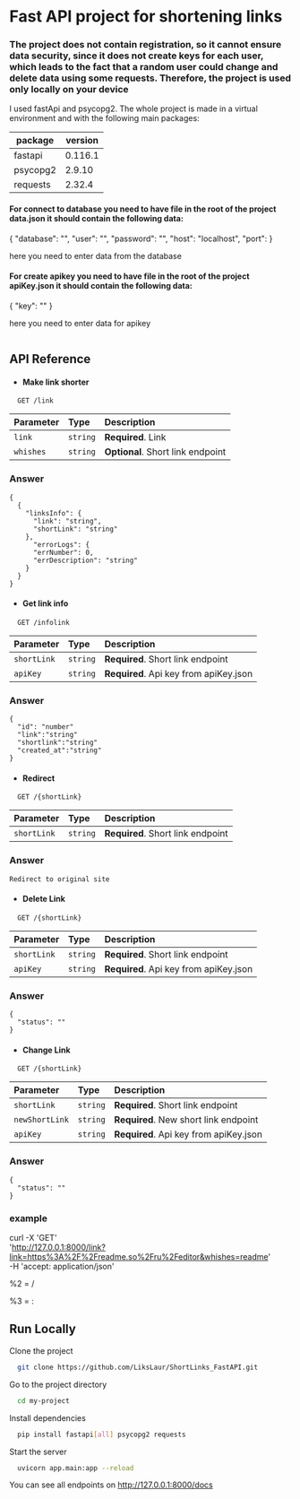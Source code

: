 
# Fast API project for shortening links

### The project does not contain registration, so it cannot ensure data security, since it does not create keys for each user, which leads to the fact that a random user could change and delete data using some requests. Therefore, the project is used only locally on your device

I used fastApi and psycopg2. The whole project is made in a virtual environment and with the following main packages:

| package  | version  | 
|----------|----------|
| fastapi  | 0.116.1  | 
| psycopg2 | 2.9.10   | 
| requests | 2.32.4   | 

#### For connect to database you need to have file in the root of the project data.json it should contain the following data: 

{ "database": "", "user": "", "password": "", "host": "localhost", "port":  }

here you need to enter data from the database


#### For create apikey you need to have file in the root of the project apiKey.json it should contain the following data: 

{ "key": "" }

here you need to enter data for apikey
```
```




             
             
## API Reference

- #### Make link shorter

```http
  GET /link
```

| Parameter | Type     | Description                |
| :-------- | :------- | :------------------------- |
| `link` | `string` | **Required**. Link |
| `whishes` | `string` | **Optional**. Short link endpoint  |

### Answer
```
{
  {
    "linksInfo": {
      "link": "string",
      "shortLink": "string"
    },
      "errorLogs": {
      "errNumber": 0,
      "errDescription": "string"
    }
  }
}
```

- #### Get link info 

```http
  GET /infolink
```

| Parameter | Type     | Description                       |
| :-------- | :------- | :-------------------------------- |
| `shortLink`      | `string` | **Required**. Short link endpoint
| `apiKey`      | `string` | **Required**. Api key from apiKey.json |


### Answer
```
{
  "id": "number"
  "link":"string"
  "shortlink":"string"
  "created_at":"string"
}
```

- #### Redirect

```http
  GET /{shortLink}
```

| Parameter | Type     | Description                       |
| :-------- | :------- | :-------------------------------- |
| `shortLink`      | `string` | **Required**. Short link endpoint


### Answer
```
Redirect to original site
```

- #### Delete Link

```http
  GET /{shortLink}
```

| Parameter | Type     | Description                       |
| :-------- | :------- | :-------------------------------- |
| `shortLink`      | `string` | **Required**. Short link endpoint
| `apiKey`      | `string` | **Required**. Api key from apiKey.json |


### Answer
```
{
  "status": ""
}
```

- #### Change Link

```http
  GET /{shortLink}
```

| Parameter | Type     | Description                       |
| :-------- | :------- | :-------------------------------- |
| `shortLink`      | `string` | **Required**. Short link endpoint|
| `newShortLink`      | `string` | **Required**. New short link endpoint|
| `apiKey`      | `string` | **Required**. Api key from apiKey.json |


### Answer
```
{
  "status": ""
}
```

### example 
curl -X 'GET' \
  'http://127.0.0.1:8000/link?link=https%3A%2F%2Freadme.so%2Fru%2Feditor&whishes=readme' \
  -H 'accept: application/json'

%2 = /

%3 = :
## Run Locally

Clone the project

```bash
  git clone https://github.com/LiksLaur/ShortLinks_FastAPI.git
```

Go to the project directory

```bash
  cd my-project
```

Install dependencies

```bash
  pip install fastapi[all] psycopg2 requests
```

Start the server

```bash
  uvicorn app.main:app --reload  
```

You can see all endpoints on http://127.0.0.1:8000/docs
